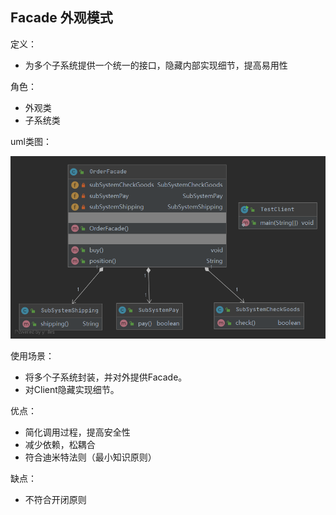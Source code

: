 ## Facade 外观模式

定义：
- 为多个子系统提供一个统一的接口，隐藏内部实现细节，提高易用性

角色：
- 外观类
- 子系统类

uml类图：

![uml类图](java/uml.png)

使用场景：
- 将多个子系统封装，并对外提供Facade。
- 对Client隐藏实现细节。

优点：
- 简化调用过程，提高安全性
- 减少依赖，松耦合
- 符合迪米特法则（最小知识原则）

缺点：
- 不符合开闭原则